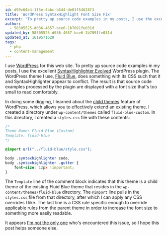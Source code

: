 ```yaml
---
id: d99c64e4-1f5e-4bbc-b544-de03f54628f3
title: 'WordPress SyntaxHighlight Font Size Fix'
excerpt: 'To pretty up source code examples in my posts, I use the excellent SyntaxHighlighter Evolved WordPress plugin. The WordPress theme I use conflicts with it.'
author:
  - 58305525-d036-4657-bce6-1b7091fe031d
updated_by: 58305525-d036-4657-bce6-1b7091fe031d
updated_at: 1619571629
tags:
  - php
  - content-management
---
```

I use [WordPress](http://wordpress.org/ "WordPress › Blog Tool, Publishing Platform, and CMS") for this web site. To pretty up source code examples in my posts, I use the excellent [SyntaxHighlighter Evolved](http://www.viper007bond.com/wordpress-plugins/syntaxhighlighter/ "SyntaxHighlighter Evolved « Viper007Bond.com") WordPress plugin. The WordPress theme I use, [Fluid Blue](http://srinig.com/wordpress/themes/fluid-blue/ "Fluid Blue « Srini's WordPress Lab"), does something with its CSS such that it and SyntaxHighlighter appear to conflict. The result is that source code examples processed by the plugin are displayed with a font size that's too small to read comfortably.

In doing some digging, I learned about the [child themes](http://codex.wordpress.org/Child_Themes "Child Themes « WordPress Codex") feature of WordPress, which allows you to effectively extend an existing theme. I created a directory under `wp-content/themes` called `fluid-blue-custom`. In this directory, I created a `styles.css` file with these contents:

```css
/*
Theme Name: Fluid Blue (Custom)
Template: fluid-blue
*/

@import url("../fluid-blue/style.css");

body .syntaxhighlighter code,
body .syntaxhighlighter .gutter {
    font-size: 12px !important;
}
```

The `Template` line of the comment block indicates that this theme is a child theme of the existing Fluid Blue theme that resides in the `wp-content/themes/fluid-blue` directory. The `@import` line pulls in the `styles.css` file from that directory, after which I can apply any CSS overrides I like. The last line is a CSS rule specific enough to override applicable rules from the parent theme in order to increase the font size to something more easily readable.

It appears [I'm not the only one](http://www.viper007bond.com/wordpress-plugins/syntaxhighlighter/comment-page-10/#comment-235530 "SyntaxHighlighter Evolved « Viper007Bond.com") who's encountered this issue, so I hope this post helps someone else.